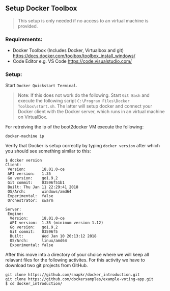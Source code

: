 
## Setup Docker Toolbox
> This setup is only needed if no access to an virtual machine is provided.

### Requirements:
*  Docker Toolbox (Includes Docker, Virtualbox and git) https://docs.docker.com/toolbox/toolbox_install_windows/
*  Code Editor e.g. VS Code https://code.visualstudio.com/

### Setup:

Start `Docker Quickstart Terminal`.

> Note: If this does not work do the following. Start `Git Bash` and execute the following script `C:\Program Files\Docker Toolbox\start.sh`. The latter will setup docker and connect your Docker client with the Docker server, which runs in an virtual machine on VirtualBox.

For retreiving the ip of the boot2docker VM execute the following:
````
docker-machine ip
````

Verify that Docker is setup correctly by typing `docker version` after which you should see something similar to this:
```
$ docker version
Client:
 Version:       18.01.0-ce
 API version:   1.35
 Go version:    go1.9.2
 Git commit:    03596f51b1
 Built: Thu Jan 11 22:29:41 2018
 OS/Arch:       windows/amd64
 Experimental:  false
 Orchestrator:  swarm

Server:
 Engine:
  Version:      18.01.0-ce
  API version:  1.35 (minimum version 1.12)
  Go version:   go1.9.2
  Git commit:   03596f5
  Built:        Wed Jan 10 20:13:12 2018
  OS/Arch:      linux/amd64
  Experimental: false
```

After this move into a directory of your choice where we will keep all relavant files for the following activites.
For this activity we have to download two git projects from GitHub.

````
git clone https://github.com/snapkr/docker_introduction.git
git clone https://github.com/dockersamples/example-voting-app.git
$ cd docker_introduction/
````
